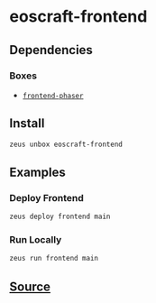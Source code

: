 
eoscraft-frontend
====================






## Dependencies
### Boxes
* [`frontend-phaser`](frontend-phaser.md)




## Install
```bash
zeus unbox eoscraft-frontend
```
## Examples
### Deploy Frontend 
```bash
zeus deploy frontend main
```
### Run Locally 
```bash
zeus run frontend main
```










## [Source](https://github.com/liquidapps-io/zeus-sdk/tree/master/boxes/groups/game/eoscraft-frontend)